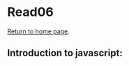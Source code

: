 # Read06 

[Return to home page](https://momansi96.github.io/reading-notes/).

## Introduction to javascript: 


